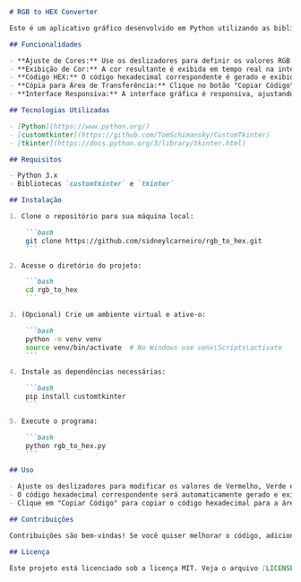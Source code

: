 
```markdown
# RGB to HEX Converter

Este é um aplicativo gráfico desenvolvido em Python utilizando as bibliotecas `customtkinter` e `tkinter`. Ele permite que o usuário ajuste os valores RGB (Vermelho, Verde e Azul) utilizando deslizadores, e converte esses valores para um código hexadecimal de cor. Além disso, o usuário pode copiar o código hexadecimal gerado para a área de transferência com um simples clique.

## Funcionalidades

- **Ajuste de Cores:** Use os deslizadores para definir os valores RGB (0-255).
- **Exibição de Cor:** A cor resultante é exibida em tempo real na interface.
- **Código HEX:** O código hexadecimal correspondente é gerado e exibido.
- **Cópia para Área de Transferência:** Clique no botão "Copiar Código" para copiar o código hexadecimal para a área de transferência.
- **Interface Responsiva:** A interface gráfica é responsiva, ajustando-se ao tamanho da janela.

## Tecnologias Utilizadas

- [Python](https://www.python.org/)
- [customtkinter](https://github.com/TomSchimansky/CustomTkinter)
- [tkinter](https://docs.python.org/3/library/tkinter.html)

## Requisitos

- Python 3.x
- Bibliotecas `customtkinter` e `tkinter`

## Instalação

1. Clone o repositório para sua máquina local:

    ```bash
    git clone https://github.com/sidneylcarneiro/rgb_to_hex.git
    ```

2. Acesse o diretório do projeto:

    ```bash
    cd rgb_to_hex
    ```

3. (Opcional) Crie um ambiente virtual e ative-o:

    ```bash
    python -m venv venv
    source venv/bin/activate  # No Windows use venv\Scripts\activate
    ```

4. Instale as dependências necessárias:

    ```bash
    pip install customtkinter
    ```

5. Execute o programa:

    ```bash
    python rgb_to_hex.py
    ```

## Uso

- Ajuste os deslizadores para modificar os valores de Vermelho, Verde e Azul.
- O código hexadecimal correspondente será automaticamente gerado e exibido.
- Clique em "Copiar Código" para copiar o código hexadecimal para a área de transferência.

## Contribuições

Contribuições são bem-vindas! Se você quiser melhorar o código, adicionar novas funcionalidades ou corrigir bugs, sinta-se à vontade para abrir uma *issue* ou enviar um *pull request*.

## Licença

Este projeto está licenciado sob a licença MIT. Veja o arquivo [LICENSE](LICENSE) para mais detalhes.
```
